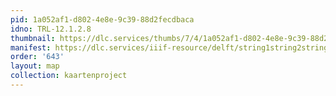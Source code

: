 ```yaml
---
pid: 1a052af1-d802-4e8e-9c39-88d2fecdbaca
idno: TRL-12.1.2.8
thumbnail: https://dlc.services/thumbs/7/4/1a052af1-d802-4e8e-9c39-88d2fecdbaca/full/400,339/0/default.jpg
manifest: https://dlc.services/iiif-resource/delft/string1string2string3/kaartenproject-2007/TRL-12.1.2.8
order: '643'
layout: map
collection: kaartenproject
---
```

